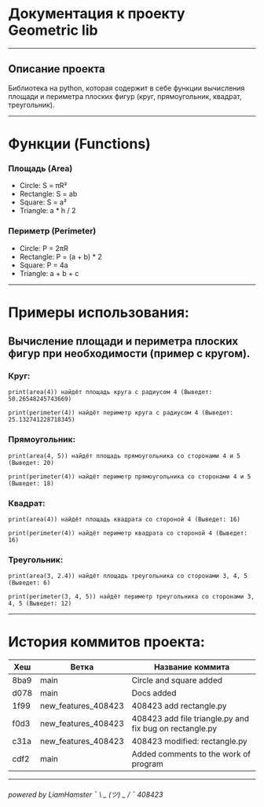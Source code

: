 # Документация к проекту Geometric lib #

--------------------------------------------------------------------

## Описание проекта ##

Библиотека на python, которая содержит в себе функции вычисления площади и периметра плоских
фигур (круг, прямоугольник, квадрат, треугольник).

--------------------------------------------------------------------

# Функции (Functions)

### Площадь (Area)
- Circle: S = πR²
- Rectangle: S = ab
- Square: S = a²
- Triangle: a * h / 2

### Периметр (Perimeter)
- Circle: P = 2πR
- Rectangle: P = (a + b) * 2
- Square: P = 4a
- Triangle: a + b + c

--------------------------------------------------------------------

# Примеры использования:

## Вычисление площади и периметра плоских фигур при необходимости (пример с кругом).

### Круг:
```
print(area(4)) найдёт площадь круга с радиусом 4 (Выведет: 50.26548245743669)

print(perimeter(4)) найдёт периметр круга с радиусом 4 (Выведет: 25.132741228718345)
```

### Прямоугольник:
```
print(area(4, 5)) найдёт площадь прямоугольника со сторонами 4 и 5 (Выведет: 20)

print(perimeter(4)) найдёт периметр прямоугольника со сторонами 4 и 5 (Выведет: 18)
```

### Квадрат:
```
print(area(4)) найдёт площадь квадрата со стороной 4 (Выведет: 16)

print(perimeter(4)) найдёт периметр квадрата со стороной 4 (Выведет: 16)
```

### Треугольник:
```
print(area(3, 2.4)) найдёт площадь треугольника со сторонами 3, 4, 5 (Выведет: 6)

print(perimeter(3, 4, 5)) найдёт периметр треугольника со сторонами 3, 4, 5 (Выведет: 12)
```

--------------------------------------------------------------------

# История коммитов проекта:

| Хеш | Ветка               | Название коммита                                        |
|-----|---------------------|---------------------------------------------------------|
| 8ba9 | main                | Circle and square added                                 |
| d078 | main                | Docs added                                              |
| 1f99 | new_features_408423 | 408423 add rectangle.py                                 |
| f0d3 | new_features_408423 | 408423 add file triangle.py and fix bug on rectangle.py |
| c31a | new_features_408423 | 408423 modified: rectangle.py                           |
| cdf2 | main                | Added comments to the work of program                   |



--------------------------------------------------------------------
###### powered by LiamHamster ¯ \ _ (ツ) _ / ¯ 408423